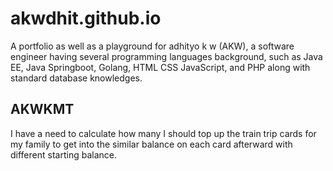 # akwdhit.github.io
A portfolio as well as a playground for adhityo k w (AKW), a software engineer having several programming languages background, such as Java EE, Java Springboot, Golang, HTML CSS JavaScript, and PHP along with standard database knowledges.

## AKWKMT
I have a need to calculate how many I should top up the train trip cards for my family to get into the similar balance on each card afterward with different starting balance.